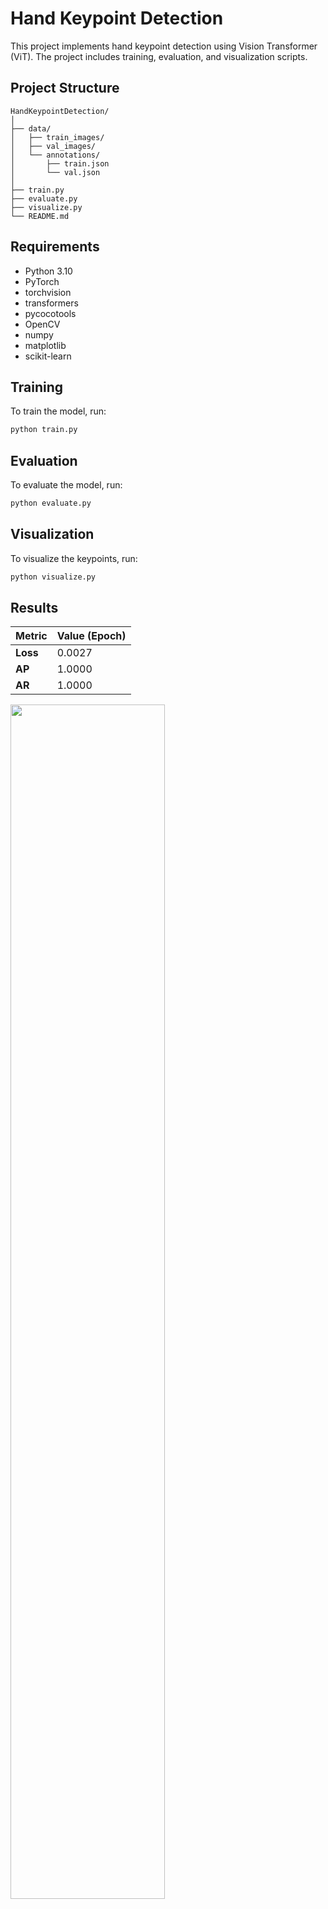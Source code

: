 # Hand Keypoint Detection

This project implements hand keypoint detection using Vision Transformer (ViT). The project includes training, evaluation, and visualization scripts.

## Project Structure

```
HandKeypointDetection/
│
├── data/
│   ├── train_images/
│   ├── val_images/
│   └── annotations/
│       ├── train.json
│       └── val.json
│
├── train.py
├── evaluate.py
├── visualize.py
└── README.md
```

## Requirements

- Python 3.10
- PyTorch
- torchvision
- transformers
- pycocotools
- OpenCV
- numpy
- matplotlib
- scikit-learn

## Training

To train the model, run:

```bash
python train.py
```

## Evaluation

To evaluate the model, run:

```bash
python evaluate.py
```

## Visualization

To visualize the keypoints, run:

```bash
python visualize.py
```
## Results



| Metric                   | Value (Epoch)  |
|--------------------------|----------------|
| **Loss** | 0.0027 |
| **AP** | 1.0000 |
| **AR** | 1.0000 |

  <img src="visualizations/output.png" height="70%" width="70%"
        style="object-fit:contain"
    />

